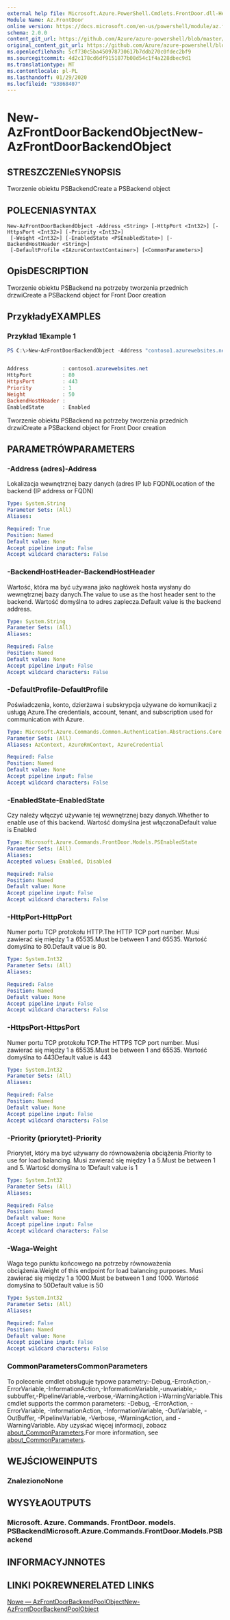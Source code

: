 ```yaml
---
external help file: Microsoft.Azure.PowerShell.Cmdlets.FrontDoor.dll-Help.xml
Module Name: Az.FrontDoor
online version: https://docs.microsoft.com/en-us/powershell/module/az.frontdoor/new-azfrontdoorbackendobject
schema: 2.0.0
content_git_url: https://github.com/Azure/azure-powershell/blob/master/src/FrontDoor/FrontDoor/help/New-AzFrontDoorBackendObject.md
original_content_git_url: https://github.com/Azure/azure-powershell/blob/master/src/FrontDoor/FrontDoor/help/New-AzFrontDoorBackendObject.md
ms.openlocfilehash: 5cf730c5ba450978730617b7ddb270c0fdec2bf9
ms.sourcegitcommit: 4d2c178cd6df9151877b08d54c1f4a228dbec9d1
ms.translationtype: MT
ms.contentlocale: pl-PL
ms.lasthandoff: 01/29/2020
ms.locfileid: "93868407"
---
```

# <span data-ttu-id="8cf1b-101">New-AzFrontDoorBackendObject</span><span class="sxs-lookup"><span data-stu-id="8cf1b-101">New-AzFrontDoorBackendObject</span></span>

## <span data-ttu-id="8cf1b-102">STRESZCZENIe</span><span class="sxs-lookup"><span data-stu-id="8cf1b-102">SYNOPSIS</span></span>
<span data-ttu-id="8cf1b-103">Tworzenie obiektu PSBackend</span><span class="sxs-lookup"><span data-stu-id="8cf1b-103">Create a PSBackend object</span></span>

## <span data-ttu-id="8cf1b-104">POLECENIA</span><span class="sxs-lookup"><span data-stu-id="8cf1b-104">SYNTAX</span></span>

```
New-AzFrontDoorBackendObject -Address <String> [-HttpPort <Int32>] [-HttpsPort <Int32>] [-Priority <Int32>]
 [-Weight <Int32>] [-EnabledState <PSEnabledState>] [-BackendHostHeader <String>]
 [-DefaultProfile <IAzureContextContainer>] [<CommonParameters>]
```

## <span data-ttu-id="8cf1b-105">Opis</span><span class="sxs-lookup"><span data-stu-id="8cf1b-105">DESCRIPTION</span></span>
<span data-ttu-id="8cf1b-106">Tworzenie obiektu PSBackend na potrzeby tworzenia przednich drzwi</span><span class="sxs-lookup"><span data-stu-id="8cf1b-106">Create a PSBackend object for Front Door creation</span></span>

## <span data-ttu-id="8cf1b-107">Przykłady</span><span class="sxs-lookup"><span data-stu-id="8cf1b-107">EXAMPLES</span></span>

### <span data-ttu-id="8cf1b-108">Przykład 1</span><span class="sxs-lookup"><span data-stu-id="8cf1b-108">Example 1</span></span>
```powershell
PS C:\>New-AzFrontDoorBackendObject -Address "contoso1.azurewebsites.net"


Address           : contoso1.azurewebsites.net
HttpPort          : 80
HttpsPort         : 443
Priority          : 1
Weight            : 50
BackendHostHeader :
EnabledState      : Enabled
```

<span data-ttu-id="8cf1b-109">Tworzenie obiektu PSBackend na potrzeby tworzenia przednich drzwi</span><span class="sxs-lookup"><span data-stu-id="8cf1b-109">Create a PSBackend object for Front Door creation</span></span>

## <span data-ttu-id="8cf1b-110">PARAMETRÓW</span><span class="sxs-lookup"><span data-stu-id="8cf1b-110">PARAMETERS</span></span>

### <span data-ttu-id="8cf1b-111">-Address (adres)</span><span class="sxs-lookup"><span data-stu-id="8cf1b-111">-Address</span></span>
<span data-ttu-id="8cf1b-112">Lokalizacja wewnętrznej bazy danych (adres IP lub FQDN)</span><span class="sxs-lookup"><span data-stu-id="8cf1b-112">Location of the backend (IP address or FQDN)</span></span>

```yaml
Type: System.String
Parameter Sets: (All)
Aliases:

Required: True
Position: Named
Default value: None
Accept pipeline input: False
Accept wildcard characters: False
```

### <span data-ttu-id="8cf1b-113">-BackendHostHeader</span><span class="sxs-lookup"><span data-stu-id="8cf1b-113">-BackendHostHeader</span></span>
<span data-ttu-id="8cf1b-114">Wartość, która ma być używana jako nagłówek hosta wysłany do wewnętrznej bazy danych.</span><span class="sxs-lookup"><span data-stu-id="8cf1b-114">The value to use as the host header sent to the backend.</span></span> <span data-ttu-id="8cf1b-115">Wartość domyślna to adres zaplecza.</span><span class="sxs-lookup"><span data-stu-id="8cf1b-115">Default value is the backend address.</span></span>

```yaml
Type: System.String
Parameter Sets: (All)
Aliases:

Required: False
Position: Named
Default value: None
Accept pipeline input: False
Accept wildcard characters: False
```

### <span data-ttu-id="8cf1b-116">-DefaultProfile</span><span class="sxs-lookup"><span data-stu-id="8cf1b-116">-DefaultProfile</span></span>
<span data-ttu-id="8cf1b-117">Poświadczenia, konto, dzierżawa i subskrypcja używane do komunikacji z usługą Azure.</span><span class="sxs-lookup"><span data-stu-id="8cf1b-117">The credentials, account, tenant, and subscription used for communication with Azure.</span></span>

```yaml
Type: Microsoft.Azure.Commands.Common.Authentication.Abstractions.Core.IAzureContextContainer
Parameter Sets: (All)
Aliases: AzContext, AzureRmContext, AzureCredential

Required: False
Position: Named
Default value: None
Accept pipeline input: False
Accept wildcard characters: False
```

### <span data-ttu-id="8cf1b-118">-EnabledState</span><span class="sxs-lookup"><span data-stu-id="8cf1b-118">-EnabledState</span></span>
<span data-ttu-id="8cf1b-119">Czy należy włączyć używanie tej wewnętrznej bazy danych.</span><span class="sxs-lookup"><span data-stu-id="8cf1b-119">Whether to enable use of this backend.</span></span> <span data-ttu-id="8cf1b-120">Wartość domyślna jest włączona</span><span class="sxs-lookup"><span data-stu-id="8cf1b-120">Default value is Enabled</span></span>

```yaml
Type: Microsoft.Azure.Commands.FrontDoor.Models.PSEnabledState
Parameter Sets: (All)
Aliases:
Accepted values: Enabled, Disabled

Required: False
Position: Named
Default value: None
Accept pipeline input: False
Accept wildcard characters: False
```

### <span data-ttu-id="8cf1b-121">-HttpPort</span><span class="sxs-lookup"><span data-stu-id="8cf1b-121">-HttpPort</span></span>
<span data-ttu-id="8cf1b-122">Numer portu TCP protokołu HTTP.</span><span class="sxs-lookup"><span data-stu-id="8cf1b-122">The HTTP TCP port number.</span></span>
<span data-ttu-id="8cf1b-123">Musi zawierać się między 1 a 65535.</span><span class="sxs-lookup"><span data-stu-id="8cf1b-123">Must be between 1 and 65535.</span></span>
<span data-ttu-id="8cf1b-124">Wartość domyślna to 80.</span><span class="sxs-lookup"><span data-stu-id="8cf1b-124">Default value is 80.</span></span>

```yaml
Type: System.Int32
Parameter Sets: (All)
Aliases:

Required: False
Position: Named
Default value: None
Accept pipeline input: False
Accept wildcard characters: False
```

### <span data-ttu-id="8cf1b-125">-HttpsPort</span><span class="sxs-lookup"><span data-stu-id="8cf1b-125">-HttpsPort</span></span>
<span data-ttu-id="8cf1b-126">Numer portu TCP protokołu TCP.</span><span class="sxs-lookup"><span data-stu-id="8cf1b-126">The HTTPS TCP port number.</span></span>
<span data-ttu-id="8cf1b-127">Musi zawierać się między 1 a 65535.</span><span class="sxs-lookup"><span data-stu-id="8cf1b-127">Must be between 1 and 65535.</span></span>
<span data-ttu-id="8cf1b-128">Wartość domyślna to 443</span><span class="sxs-lookup"><span data-stu-id="8cf1b-128">Default value is 443</span></span>

```yaml
Type: System.Int32
Parameter Sets: (All)
Aliases:

Required: False
Position: Named
Default value: None
Accept pipeline input: False
Accept wildcard characters: False
```

### <span data-ttu-id="8cf1b-129">-Priority (priorytet)</span><span class="sxs-lookup"><span data-stu-id="8cf1b-129">-Priority</span></span>
<span data-ttu-id="8cf1b-130">Priorytet, który ma być używany do równoważenia obciążenia.</span><span class="sxs-lookup"><span data-stu-id="8cf1b-130">Priority to use for load balancing.</span></span>
<span data-ttu-id="8cf1b-131">Musi zawierać się między 1 a 5.</span><span class="sxs-lookup"><span data-stu-id="8cf1b-131">Must be between 1 and 5.</span></span>
<span data-ttu-id="8cf1b-132">Wartość domyślna to 1</span><span class="sxs-lookup"><span data-stu-id="8cf1b-132">Default value is 1</span></span>

```yaml
Type: System.Int32
Parameter Sets: (All)
Aliases:

Required: False
Position: Named
Default value: None
Accept pipeline input: False
Accept wildcard characters: False
```

### <span data-ttu-id="8cf1b-133">-Waga</span><span class="sxs-lookup"><span data-stu-id="8cf1b-133">-Weight</span></span>
<span data-ttu-id="8cf1b-134">Waga tego punktu końcowego na potrzeby równoważenia obciążenia.</span><span class="sxs-lookup"><span data-stu-id="8cf1b-134">Weight of this endpoint for load balancing purposes.</span></span>
<span data-ttu-id="8cf1b-135">Musi zawierać się między 1 a 1000.</span><span class="sxs-lookup"><span data-stu-id="8cf1b-135">Must be between 1 and 1000.</span></span>
<span data-ttu-id="8cf1b-136">Wartość domyślna to 50</span><span class="sxs-lookup"><span data-stu-id="8cf1b-136">Default value is 50</span></span>

```yaml
Type: System.Int32
Parameter Sets: (All)
Aliases:

Required: False
Position: Named
Default value: None
Accept pipeline input: False
Accept wildcard characters: False
```

### <span data-ttu-id="8cf1b-137">CommonParameters</span><span class="sxs-lookup"><span data-stu-id="8cf1b-137">CommonParameters</span></span>
<span data-ttu-id="8cf1b-138">To polecenie cmdlet obsługuje typowe parametry:-Debug,-ErrorAction,-ErrorVariable,-InformationAction,-InformationVariable,-unvariable,-subbuffer,-PipelineVariable,-verbose,-WarningAction i-WarningVariable.</span><span class="sxs-lookup"><span data-stu-id="8cf1b-138">This cmdlet supports the common parameters: -Debug, -ErrorAction, -ErrorVariable, -InformationAction, -InformationVariable, -OutVariable, -OutBuffer, -PipelineVariable, -Verbose, -WarningAction, and -WarningVariable.</span></span> <span data-ttu-id="8cf1b-139">Aby uzyskać więcej informacji, zobacz [about_CommonParameters](https://go.microsoft.com/fwlink/?LinkID=113216).</span><span class="sxs-lookup"><span data-stu-id="8cf1b-139">For more information, see [about_CommonParameters](https://go.microsoft.com/fwlink/?LinkID=113216).</span></span>

## <span data-ttu-id="8cf1b-140">WEJŚCIOWE</span><span class="sxs-lookup"><span data-stu-id="8cf1b-140">INPUTS</span></span>

### <span data-ttu-id="8cf1b-141">Znaleziono</span><span class="sxs-lookup"><span data-stu-id="8cf1b-141">None</span></span>

## <span data-ttu-id="8cf1b-142">WYSYŁA</span><span class="sxs-lookup"><span data-stu-id="8cf1b-142">OUTPUTS</span></span>

### <span data-ttu-id="8cf1b-143">Microsoft. Azure. Commands. FrontDoor. models. PSBackend</span><span class="sxs-lookup"><span data-stu-id="8cf1b-143">Microsoft.Azure.Commands.FrontDoor.Models.PSBackend</span></span>

## <span data-ttu-id="8cf1b-144">INFORMACYJN</span><span class="sxs-lookup"><span data-stu-id="8cf1b-144">NOTES</span></span>

## <span data-ttu-id="8cf1b-145">LINKI POKREWNE</span><span class="sxs-lookup"><span data-stu-id="8cf1b-145">RELATED LINKS</span></span>

[<span data-ttu-id="8cf1b-146">Nowe — AzFrontDoorBackendPoolObject</span><span class="sxs-lookup"><span data-stu-id="8cf1b-146">New-AzFrontDoorBackendPoolObject</span></span>](./New-AzFrontDoorBackendPoolObject.md)
